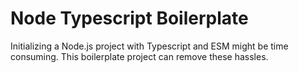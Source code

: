 # Node Typescript Boilerplate

Initializing a Node.js project with Typescript and ESM might be time consuming. This boilerplate project can remove these hassles.